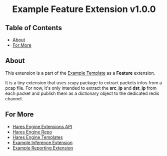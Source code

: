 <h1 align="center">
Example Feature Extension v1.0.0
</h1>

## Table of Contents

- [About](#about)
- [For More](#for-more)

## About

This extension is a part of the [Example Template](https://github.com/harescyber/hares_engine_template_example/tree/main) as a **Feature** extension.

It is a tiny extension that uses `scapy` package to extract packets infos from a pcap file.
For now, it's only intended to extract the **src_ip** and **dst_ip** from each packet and publish them as a dictionary object to the dedicated redis channel.

## For More

- [Hares Engine Extensions API](https://github.com/harescyber/hares_engine/tree/as-package#extensions-api)
- [Hares Engine Repo](https://github.com/harescyber/hares_engine/tree/as-package#readme)
- [Hares Engine Templates](https://github.com/harescyber/hares_engine_template_example)
- [Example Inference Extension](https://github.com/harescyber/hares_engine_example_inference_extension.git)
- [Example Reporting Extension](https://github.com/harescyber/hares_engine_example_reporting_extension.git)
